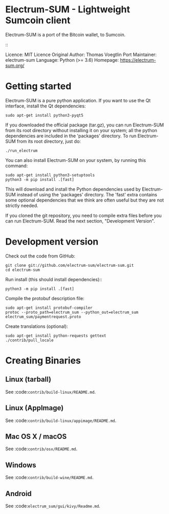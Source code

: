 Electrum-SUM - Lightweight Sumcoin client
=========================================

Electrum-SUM is a port of the Bitcoin wallet, to Sumcoin.

::

  Licence: MIT Licence
  Original Author: Thomas Voegtlin
  Port Maintainer: electrum-sum
  Language: Python (>= 3.6)
  Homepage: https://electrum-sum.org/


Getting started
===============

Electrum-SUM is a pure python application. If you want to use the
Qt interface, install the Qt dependencies:

```
sudo apt-get install python3-pyqt5
```

If you downloaded the official package (tar.gz), you can run
Electrum-SUM from its root directory without installing it on your
system; all the python dependencies are included in the 'packages'
directory. To run Electrum-SUM from its root directory, just do:

```
./run_electrum
```

You can also install Electrum-SUM on your system, by running this command:

```
sudo apt-get install python3-setuptools
python3 -m pip install .[fast]
```

This will download and install the Python dependencies used by
Electrum-SUM instead of using the 'packages' directory.
The 'fast' extra contains some optional dependencies that we think
are often useful but they are not strictly needed.

If you cloned the git repository, you need to compile extra files
before you can run Electrum-SUM. Read the next section, "Development
Version".


Development version
===================

Check out the code from GitHub:

```
git clone git://github.com/electrum-sum/electrum-sum.git
cd electrum-sum
```

Run install (this should install dependencies)::

```
python3 -m pip install .[fast]
```

Compile the protobuf description file:

```
sudo apt-get install protobuf-compiler
protoc --proto_path=electrum_sum --python_out=electrum_sum electrum_sum/paymentrequest.proto
```

Create translations (optional):

```
sudo apt-get install python-requests gettext
./contrib/pull_locale
```

Creating Binaries
=================

Linux (tarball)
---------------

See :code:`contrib/build-linux/README.md`.


Linux (AppImage)
----------------

See :code:`contrib/build-linux/appimage/README.md`.


Mac OS X / macOS
----------------

See :code:`contrib/osx/README.md`.


Windows
-------

See :code:`contrib/build-wine/README.md`.


Android
-------

See :code:`electrum_sum/gui/kivy/Readme.md`.



